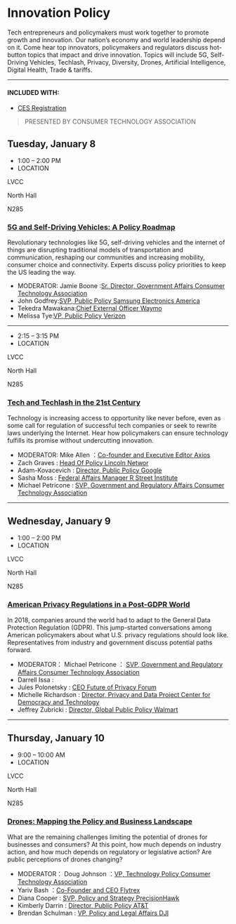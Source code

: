 # Innovation Policy
Tech entrepreneurs and policymakers must work together to promote growth and innovation. Our nation’s economy and world leadership depend on it. Come hear top innovators, policymakers and regulators discuss hot-button topics that impact and drive innovation. Topics will include 5G, Self-Driving Vehicles, Techlash, Privacy, Diversity, Drones, Artificial Intelligence, Digital Health, Trade & tariffs.

----
#### INCLUDED WITH:
 * [CES Registration](https://www.ces.tech/Conference/Conference-Program.aspx)
 >PRESENTED BY CONSUMER TECHNOLOGY ASSOCIATION
 ## Tuesday, January 8
  * 1:00 – 2:00 PM
  * LOCATION
  
  LVCC
  
  North Hall
  
  N285
  ### [5G and Self-Driving Vehicles: A Policy Roadmap](https://www.ces.tech/conference/Innovation-Policy/5G-and-SelfDriving-Vehicles-A-Policy-Roadmap.aspx)
  Revolutionary technologies like 5G, self-driving vehicles and the internet of things are disrupting traditional models of transportation and communication, reshaping our communities and increasing mobility, consumer choice and connectivity. Experts discuss policy priorities to keep the US leading the way.
  * MODERATOR:
  Jamie Boone :[Sr. Director, Government Affairs
Consumer Technology Association](https://www.ces.tech/conference/speaker-directory/Jamie-Boone.aspx)
  * John Godfrey:[SVP, Public Policy
Samsung Electronics America](https://www.ces.tech/conference/speaker-directory/John-Godfrey.aspx)
  * Tekedra Mawakana:[Chief External Officer
Waymo](https://www.ces.tech/conference/speaker-directory/Tekedra-Mawakana.aspx)
  * Melissa Tye:[VP, Public Policy
Verizon](https://www.ces.tech/conference/speaker-directory/Melissa-Tye.aspx)
----
  * 2:15 – 3:15 PM
  * LOCATION
  
  LVCC
  
  North Hall
  
  N285
  ### [Tech and Techlash in the 21st Century](https://www.ces.tech/conference/Innovation-Policy/Tech-and-Techlash-in-the-21st-Century.aspx)
  Technology is increasing access to opportunity like never before, even as some call for regulation of successful tech companies or seek to rewrite laws underlying the Internet. Hear how policymakers can ensure technology fulfills its promise without undercutting innovation.
  * MODERATOR:
  Mike Allen ：[Co-founder and Executive Editor Axios](https://www.ces.tech/conference/speaker-directory/Mike-Allen.aspx)
  * Zach Graves : [Head Of Policy Lincoln Networ](https://www.ces.tech/conference/speaker-directory/Zach-Graves.aspx)
  * Adam-Kovacevich : [Director, Public Policy Google](https://www.ces.tech/conference/speaker-directory/Adam-Kovacevich.aspx)
  * Sasha Moss : [Federal Affairs Manager R Street Institute](https://www.ces.tech/conference/speaker-directory/Sasha-Moss.aspx)
  * Michael Petricone : [SVP, Government and Regulatory Affairs Consumer Technology Association](https://www.ces.tech/conference/speaker-directory/Michael-Petricone.aspx)
  ----
  ## Wednesday, January 9
 * 1:00 – 2:00 PM
 * LOCATION
  
  LVCC
  
  North Hall
  
  N285
  ### [American Privacy Regulations in a Post-GDPR World](https://www.ces.tech/conference/Innovation-Policy/American-Privacy-Regulations-in-a-PostGDPR-World.aspx)
In 2018, companies around the world had to adapt to the General Data Protection Regulation (GDPR). This jump-started conversations among American policymakers about what U.S. privacy regulations should look like. Representatives from industry and government discuss potential paths forward.
 * MODERATOR：
Michael Petricone ： [SVP, Government and Regulatory Affairs Consumer Technology Association]()
 * Darrell Issa :[](https://www.ces.tech/conference/speaker-directory/Darrell-Issa.aspx)
 * Jules Polonetsky : [CEO Future of Privacy Forum](https://www.ces.tech/conference/speaker-directory/Jules-Polonetsky.aspx)
 * Michelle Richardson : [Director, Privacy and Data Project Center for Democracy and Technology](https://www.ces.tech/conference/speaker-directory/Michelle-Richardson.aspx)
 * Jeffrey Zubricki : [Director, Global Public Policy Walmart](https://www.ces.tech/conference/speaker-directory/Jeffrey-Zubricki.aspx)
----
  ## Thursday, January 10
  * 9:00 – 10:00 AM
  * LOCATION
  
  LVCC
  
  North Hall
  
  N285
  ### [Drones: Mapping the Policy and Business Landscape](https://www.ces.tech/conference/Innovation-Policy/Drones-Mapping-the-Policy-and-Business-Landscape.aspx)
  What are the remaining challenges limiting the potential of drones for businesses and consumers? At this point, how much depends on industry action, and how much depends on regulatory or legislative action? Are public perceptions of drones changing?
  * MODERATOR：
  Doug Johnson ：[VP, Technology Policy Consumer Technology Association](https://www.ces.tech/conference/speaker-directory/Doug-Johnson.aspx)
  * Yariv Bash ：[Co-Founder and CEO Flytrex](https://www.ces.tech/conference/speaker-directory/Yariv-Bash.aspx)
  * Diana Cooper : [SVP, Policy and Strategy PrecisionHawk](https://www.ces.tech/conference/speaker-directory/Diana-Cooper.aspx)
  * Kimberly Darrin : [Director, Public Policy AT&T](https://www.ces.tech/conference/speaker-directory/Kimberly-Darrin.aspx)
  * Brendan Schulman : [VP, Policy and Legal Affairs DJI](https://www.ces.tech/conference/speaker-directory/Brendan-Schulman.aspx)
  


